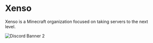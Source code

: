 # Xenso

Xenso is a Minecraft organization focused on taking servers to the next level.

<img src="https://discordapp.com/api/guilds/869568898264092692/widget.png?style=banner2" alt="Discord Banner 2"/>
